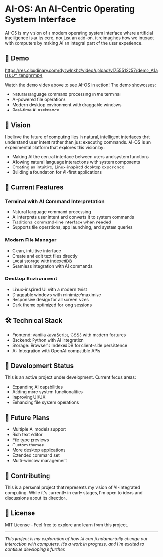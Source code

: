 # AI-OS: An AI-Centric Operating System Interface

AI-OS is my vision of a modern operating system interface where artificial intelligence is at its core, not just an add-on. It reimagines how we interact with computers by making AI an integral part of the user experience.

## 🎥 Demo

https://res.cloudinary.com/dyswlnkhz/video/upload/v1755512257/demo_A1aIT6OY_tehghr.mp4


Watch the demo video above to see AI-OS in action! The demo showcases:
- Natural language command processing in the terminal
- AI-powered file operations
- Modern desktop environment with draggable windows
- Real-time AI assistance

## 🌟 Vision

I believe the future of computing lies in natural, intelligent interfaces that understand user intent rather than just executing commands. AI-OS is an experimental platform that explores this vision by:

- Making AI the central interface between users and system functions
- Allowing natural language interactions with system components
- Creating an intuitive, Linux-inspired desktop experience
- Building a foundation for AI-first applications

## 🚀 Current Features

### Terminal with AI Command Interpretation
- Natural language command processing
- AI interprets user intent and converts it to system commands
- Traditional command-line interface when needed
- Supports file operations, app launching, and system queries

### Modern File Manager
- Clean, intuitive interface
- Create and edit text files directly
- Local storage with IndexedDB
- Seamless integration with AI commands

### Desktop Environment
- Linux-inspired UI with a modern twist
- Draggable windows with minimize/maximize
- Responsive design for all screen sizes
- Dark theme optimized for long sessions

## 🛠 Technical Stack

- Frontend: Vanilla JavaScript, CSS3 with modern features
- Backend: Python with AI integration
- Storage: Browser's IndexedDB for client-side persistence
- AI: Integration with OpenAI-compatible APIs

## 🔄 Development Status

This is an active project under development. Current focus areas:
- Expanding AI capabilities
- Adding more system functionalities
- Improving UI/UX
- Enhancing file system operations

## 🎯 Future Plans

- Multiple AI models support
- Rich text editor
- File type previews
- Custom themes
- More desktop applications
- Extended command set
- Multi-window management

## 🤝 Contributing

This is a personal project that represents my vision of AI-integrated computing. While it's currently in early stages, I'm open to ideas and discussions about its direction.

## 📝 License

MIT License - Feel free to explore and learn from this project.

---

*This project is my exploration of how AI can fundamentally change our interaction with computers. It's a work in progress, and I'm excited to continue developing it further.*